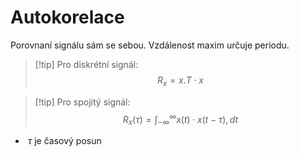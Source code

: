 # Autokorelace
Porovnaní signálu sám se sebou. 
Vzdálenost maxim určuje periodu. 

> [!tip] Pro diskrétní signál:
$$
R_x = x.T \cdot x
$$

> [!tip] Pro spojitý signál:
$$
R_x(\tau) = \int_{-\infty}^{\infty} x(t) \cdot x(t - \tau) , dt
$$
-  $\tau$ je časový posun